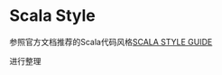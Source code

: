 # Scala Style

参照官方文档推荐的Scala代码风格[SCALA STYLE GUIDE](https://docs.scala-lang.org/style/index.html)

进行整理